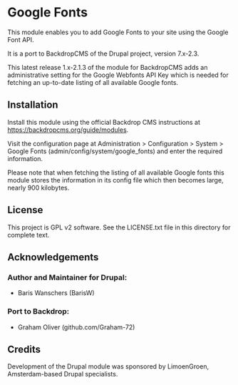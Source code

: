 # Google Fonts

This module enables you to add Google Fonts to your site using the 
Google Font API.

It is a port to BackdropCMS of the Drupal project, version 7.x-2.3.

This latest release 1.x-2.1.3 of the module for BackdropCMS adds 
an administrative setting for the Google Webfonts API Key which is 
needed for fetching an up-to-date listing of all available Google fonts.

## Installation

Install this module using the official Backdrop CMS instructions at 
https://backdropcms.org/guide/modules.

Visit the configuration page at 
Administration > Configuration > System > Google Fonts 
(admin/config/system/google_fonts) 
and enter the required information.

Please note that when fetching the listing of all available 
Google fonts this module stores the information in its config
file which then becomes large, nearly 900 kilobytes.


## License

This project is GPL v2 software. See the LICENSE.txt file 
in this directory for complete text.

## Acknowledgements

### Author and Maintainer for Drupal:

+ Baris Wanschers (BarisW)


### Port to Backdrop:

+ Graham Oliver (github.com/Graham-72)


## Credits

Development of the Drupal module was sponsored by 
LimoenGroen, Amsterdam-based Drupal specialists.





